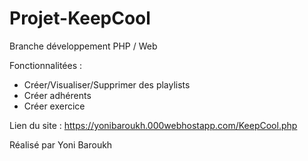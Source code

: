 ﻿# Projet-KeepCool

Branche développement PHP / Web

Fonctionnalitées :

- Créer/Visualiser/Supprimer des playlists
- Créer adhérents
- Créer exercice

Lien du site : https://yonibaroukh.000webhostapp.com/KeepCool.php

Réalisé par Yoni Baroukh

